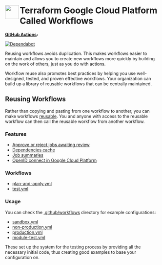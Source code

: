 # <img align="left" width="45" height="45" src="https://user-images.githubusercontent.com/1610100/201473670-e0e6bdeb-742f-4be1-a47a-3506309620a3.png"> Terraform Google Cloud Platform Called Workflows

**[GitHub Actions](https://github.com/osinfra-io/github-terraform-gcp-called-workflows/actions):**

[![Dependabot](https://github.com/osinfra-io/github-terraform-gcp-called-workflows/actions/workflows/local-dependabot.yml/badge.svg)](https://github.com/osinfra-io/github-terraform-gcp-called-workflows/actions/workflows/local-dependabot.yml)

Reusing workflows avoids duplication. This makes workflows easier to maintain and allows you to create new workflows
more quickly by building on the work of others, just as you do with actions.

Workflow reuse also promotes best practices by helping you use well-designed, tested, and proven effective workflows. Your organization can build up a library of reusable workflows that can
be centrally maintained.

## Reusing Workflows

Rather than copying and pasting from one workflow to another, you can make workflows [reusable](https://docs.github.com/en/actions/learn-github-actions/reusing-workflows). You and anyone with access to the reusable workflow can then call the reusable workflow from another workflow.

### Features

- [Approve or reject jobs awaiting review](https://docs.github.com/en/actions/managing-workflow-runs/reviewing-deployments)
- [Dependencies cache](https://docs.github.com/en/actions/advanced-guides/caching-dependencies-to-speed-up-workflows)
- [Job summaries](https://docs.github.com/en/actions/using-workflows/workflow-commands-for-github-actions#adding-a-job-summary)
- [OpenID connect in Google Cloud Platform](https://docs.github.com/en/actions/deployment/security-hardening-your-deployments/configuring-openid-connect-in-google-cloud-platform)

### Workflows

- [plan-and-apply.yml](.github/workflows/plan-and-apply.yml)
- [test.yml](.github/workflows/test.yml)

### Usage

You can check the [.github/workflows](.github/workflows/) directory for example configurations:

- [sandbox.yml](.github/workflows/sandbox.yml)
- [non-production.yml](.github/workflows/non-production.yml)
- [production.yml](.github/workflows/production.yml)
- [module-test.yml](.github/workflows/module-test.yml)

These set up the system for the testing process by providing all the necessary initial code, thus creating good examples to base your configuration on.
